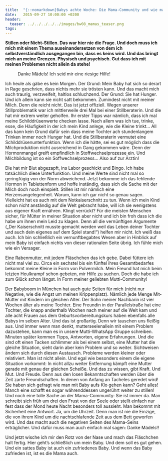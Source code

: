 ```yaml
---
title:  "{::nomarkdown}Babys achte Woche: Die Mama-Community und wie man es schafft nicht in Selbstmitleid zu versinken{:/}"
date:   2015-09-27 10:00:00 +0200
header:
  teaser: ../../../../../images/bw08_mamas_teaser.png
tags:
---
```

**Stillen oder Nicht-Stillen. Das war hier nie die Frage. Und doch muss ich mich mit einem Thema auseinandersetzen von dem ich selbstverständlich ausgegangen bin, dass es keins wird. Und das bringt mich an meine Grenzen. Physisch und psychisch. Gut dass ich mit meinen Problemen nicht allein da stehe!**

<figure>
  <img src="../../../../../images/bw08_mamas.jpg" alt="">
  <figcaption>Danke Mädels! Ich seid mir eine riesige Hilfe!</figcaption>
</figure>

Ich heule als gäbe es kein Morgen. Der Grund: Mein Baby hat sich so derart in Rage geschrien, dass nichts mehr sie trösten kann. Und das macht mich auch traurig, verzweifelt, haltlos schluchzend. Der Grund: Sie hat Hunger. Und ich allein kann sie nicht satt bekommen. Zumindest nicht mit meiner Milch. Denn die reicht nicht. Das ist jetzt offiziell. Wegen unserer Stillproblematik war ich mittlerweile drei Mal bei einer Stillberaterin. Und die hat mir extrem weiter geholfen. Ihr erster Tipps war nämlich, dass ich mal meine Schilddrüsenwerte checken lasse. Nach allem was ich tue, trinke, esse, die Häufigkeit in der ich mein Kind anlege, wie die Kleine trinkt… All das kann kein Grund dafür sein dass meine Tochter ach stundenlangem Trinken immer noch Hunger hat. Und die Stillberaterin vermutet eine Schilddrüsenunterfunktion. Wenn ich die hätte, sei es gut möglich dass die Milchproduktion nicht ausreichend in Gang gekommen wäre. Denn der Hormonmangel greift empfindlich in Stoffwechselprozesse ein. Und Milchbildung ist so ein Soffwechselprozess… Also auf zur Ärztin!


Die hat mir Blut abgezapft, ins Labor geschickt und Bingo. Ich habe tatsächlich diese Unterfunktion. Und meine Werte sind nicht mal so geringfügig von der Norm abweichend. Jetzt bekomme ich das fehlende Hormon in Tablettenform und hoffe inständig, dass sich die Sache mit der Milch doch noch einspielt. Stillen ist mir nämlich eine Herzensangelegenheit. Warum, kann ich gar nicht so genau sagen. Vielleicht hat es auch mit dem Notkaiserschnitt zu tun. Wenn ich mein Kind schon nicht anständig auf die Welt gebracht habe, will ich sie wenigstens aus eigener Kraft ernähren. Klingt verrückt? Für die meisten Menschen sicher, für Mütter in meiner Situation aber nicht und ich bin froh dass ich die habe um ihnen mein Leid zu klagen. Denn all die vernünftigen Argumente („Der Kaiserschnitt musste gemacht werden weil das Leben deiner Tochter und auch dein eigenes auf dem Spiel stand!“) helfen mir nicht. Ich weiß das auch. Ich bin schließlich ein vernunftbegabtes Wesen aber in Hinblick auf mein Baby ist einfach nichts von dieser rationalen Seite übrig. Ich fühle mich wie ein Versager.

Eine Rabenmutter, mit jedem Fläschchen das ich gebe. Dabei füttere ich nicht mal viel zu. Circa ein sechstel bis ein fünftel ihres Gesamtbedarfes bekommt meine Kleine in Form von Pulvermilch. Mein Freund hat mich beim letzten Heulkrampf schon gebeten, mir Hilfe zu suchen. Doch die habe ich zum Glück schon längst. In Form meiner geliebten Mutti-Community!

Der Babyboom in München hat auch gute Seiten für mich (nicht nur Negative, wie die Angst um meinen Krippenplatz). Nämlich jede Menge Mit-Mütter mit Kindern im gleichen Alter. Der Sohn meiner Nachbarin ist vier Wochen älter als meine Tochter. Eine Freundin in der Parallelstraße hat eine Tochter, die knapp anderthalb Wochen nach meiner auf die Welt kam und alle acht Frauen aus dem Geburtsvorbereitungskurs haben ebenfalls alle Babys im selben Alter. Und das ist großartig. Denn wir tauschen uns fleißig aus. Und immer wenn man denkt, mutterseelenallein mit einem Problem dazustehen, kann man es in unsere Mutti-WhatsApp Gruppe schreiben. Minuten später kommen Tipps, Antworten, eigene Erfahrungen. Und die sind oft einen Tacken schlimmer als bei einem selbst, eine Mutter hat die gleiche Situation, sieht darin aber kein Problem und so weiter. Sichtweisen ändern sich durch diesen Austausch. Probleme werden kleiner oder relativiert. Man ist nicht allein. Und egal wie besonders einem die eigene Situation vorkommt: In nicht allzu weiter Entfernung kämpft eine Mutter gerade mit genau der gleichen Scheiße. Und das zu wissen, gibt Kraft. Und Mut. Und Freude. Denn aus den losen Bekanntschaften werden über die Zeit zarte Freundschaften. In denen von Anfang an Tacheles geredet wird! Sie haben sich gefragt wie man mit Baby aufs Klo gehen kann? Geht alles! Manch eine schafft es sogar währenddessen ungerührt weiter zu stillen! Und noch eine tolle Sache an der Mama-Community: Sie ist immer da. Man schreibt sich früh um drei den Frust von der Seele oder stellt einfach nur fest dass der Mond heute Nacht besonders toll aussieht. Man bekommt mit Sicherheit eine Antwort. Ja, um die Uhrzeit. Denn man ist nie die Einzige, die von ihrem Kind um die nachtschlafende Zeit aus dem Bett geworfen wird. Und das macht auch die negativen Seiten des Mama-Seins erträglicher. Und dafür muss man auch einfach mal sagen: Danke Mädels!!

Und jetzt wische ich mir den Rotz von der Nase und mach das Fläschchen halt fertig. Hier geht’s schließlich um mein Baby. Und dem soll es gut gehen. Und ein sattes Baby ist auch ein zufriedenes Baby. Und wenn das Baby zufrieden ist, ist es die Mama auch. 